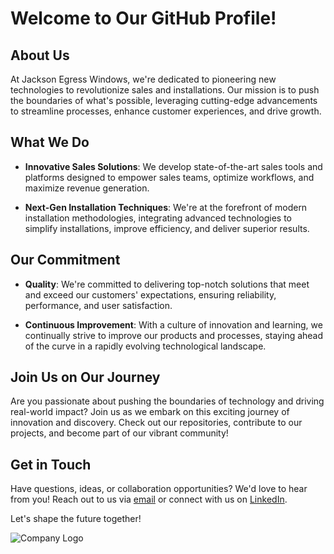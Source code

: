 # Welcome to Our GitHub Profile!

## About Us

At Jackson Egress Windows, we're dedicated to pioneering new technologies to revolutionize sales and installations. Our mission is to push the boundaries of what's possible, leveraging cutting-edge advancements to streamline processes, enhance customer experiences, and drive growth.

## What We Do

- **Innovative Sales Solutions**: We develop state-of-the-art sales tools and platforms designed to empower sales teams, optimize workflows, and maximize revenue generation.
  
- **Next-Gen Installation Techniques**: We're at the forefront of modern installation methodologies, integrating advanced technologies to simplify installations, improve efficiency, and deliver superior results.

## Our Commitment

- **Quality**: We're committed to delivering top-notch solutions that meet and exceed our customers' expectations, ensuring reliability, performance, and user satisfaction.
  
- **Continuous Improvement**: With a culture of innovation and learning, we continually strive to improve our products and processes, staying ahead of the curve in a rapidly evolving technological landscape.

## Join Us on Our Journey

Are you passionate about pushing the boundaries of technology and driving real-world impact? Join us as we embark on this exciting journey of innovation and discovery. Check out our repositories, contribute to our projects, and become part of our vibrant community!

## Get in Touch

Have questions, ideas, or collaboration opportunities? We'd love to hear from you! Reach out to us via [email](mailto:contact@yourcompany.com) or connect with us on [LinkedIn](https://www.linkedin.com/company/yourcompany/).

Let's shape the future together!

![Company Logo](link-to-your-logo.png)
